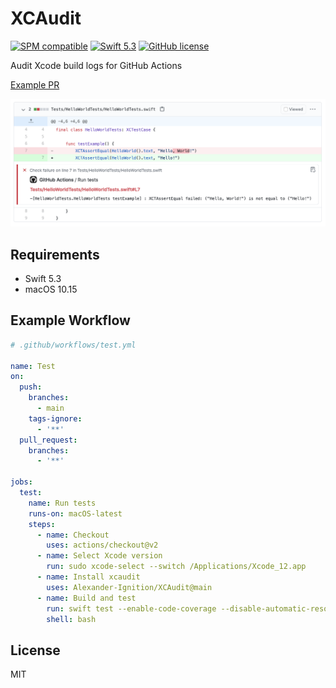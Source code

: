 # XCAudit

[![SPM compatible](https://img.shields.io/badge/spm-compatible-brightgreen.svg?style=flat)](https://swift.org/package-manager)
[![Swift 5.3](https://img.shields.io/badge/swift-5.3-brightgreen.svg?style=flat)](https://developer.apple.com/swift)
[![GitHub license](https://img.shields.io/badge/license-MIT-lightgrey.svg)](https://github.com/Alexander-Ignition/XCAudit/blob/master/LICENSE)

Audit Xcode build logs for GitHub Actions

[Example PR](https://github.com/Alexander-Ignition/XCAudit-Example/pull/2/files)

![test-fail](Images/test-fail.png)

## Requirements

- Swift 5.3
- macOS 10.15

## Example Workflow

```yml
# .github/workflows/test.yml

name: Test
on:
  push:
    branches:
      - main
    tags-ignore:
      - '**'
  pull_request:
    branches:
      - '**'

jobs:
  test:
    name: Run tests
    runs-on: macOS-latest
    steps:
      - name: Checkout
        uses: actions/checkout@v2
      - name: Select Xcode version
        run: sudo xcode-select --switch /Applications/Xcode_12.app
      - name: Install xcaudit
        uses: Alexander-Ignition/XCAudit@main
      - name: Build and test
        run: swift test --enable-code-coverage --disable-automatic-resolution 2>&1 | xcaudit
        shell: bash
```

## License

MIT
